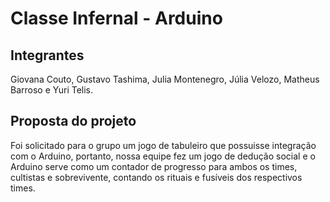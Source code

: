 # Classe Infernal - Arduino
## Integrantes
Giovana Couto, Gustavo Tashima, Julia Montenegro, Júlia Velozo, Matheus Barroso e Yuri Telis.

## Proposta do projeto
Foi solicitado para o grupo um jogo de tabuleiro que possuisse integração com o Arduino, portanto, nossa equipe fez um jogo de dedução social e o Arduino serve como um contador de progresso para ambos os times, cultistas e sobrevivente, contando os rituais e fusíveis dos respectivos times.
